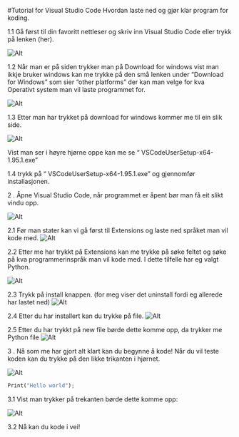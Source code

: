 #Tutorial for Visual Studio Code
Hvordan laste ned og gjør klar program for koding. 

1.1 Gå først til din favoritt nettleser og skriv inn Visual Studio Code eller trykk på lenken (her). 

 ![Alt](attachments/ss1.png)

1.2 Når man er på siden trykker man på Download for windows vist man ikkje bruker windows kan me trykke på den små lenken under “Download for Windows” som sier “other platforms” der kan man velge for kva Operativt system man vil laste programmet for. 

  ![Alt](attachments/ss2.png)


1.3 Etter man har trykket på download for windows kommer me til ein slik side. 

 ![Alt](attachments/ss3.png)

 

Vist man ser i høyre hjørne oppe kan me se “ VSCodeUserSetup-x64-1.95.1.exe” 

1.4 trykk på “ VSCodeUserSetup-x64-1.95.1.exe” og gjennomfør installasjonen. 



2 . Åpne Visual Studio Code, når programmet er åpent bør man få eit slikt vindu opp. 

  ![Alt](attachments/ss4.png)


2.1 Før man stater kan vi gå først til Extensions og laste ned språket man vil kode med. 
 ![Alt](attachments/ss5.png)

2.2 Etter me har trykkt på Extensions kan me trykke på søke feltet og søke på kva programmerinspråk man vil kode med. I dette tilfelle har eg valgt Python. 

 ![Alt](attachments/ss6.png)
 

2.3 Trykk på install knappen. (for meg viser det uninstall fordi eg allerede har lastet ned) 
 ![Alt](attachments/ss7.png)


2.4  Etter du har installert kan du trykke på file. 
 ![Alt](attachments/ss8.png)


2.5 Etter du har trykkt på new file børde dette komme opp, da trykker me Python file 
 ![Alt](attachments/ss9.png)

3 . Nå som me har gjort alt klart kan du begynne å kode! Når du vil teste koden kan du trykke på den likke trikanten i hjørnet. 

  ![Alt](attachments/ss10.png)
``` py
Print("Hello world");
```

3.1 Vist man trykker på trekanten børde dette komme opp: 

  ![Alt](attachments/ss11.png)


3.2 Nå kan du kode  i vei! 